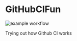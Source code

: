 # GitHubCIFun
![example workflow](https://github.com/wredsen/GitHubCIFun/actions/workflows/python-package.yml/badge.svg)


Trying out how Github CI works
